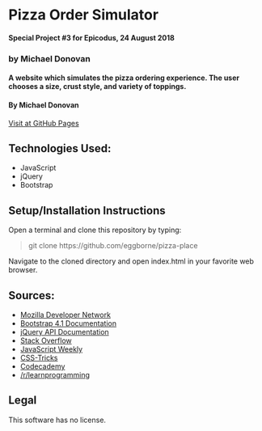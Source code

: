 # Pizza Order Simulator
#### Special Project #3 for Epicodus, 24 August 2018
### by Michael Donovan

#### A website which simulates the pizza ordering experience. The user chooses a size, crust style, and variety of toppings.

#### By Michael Donovan

[Visit at GitHub Pages](https://eggborne.github.io/pizza-place)

## Technologies Used:
* JavaScript
* jQuery
* Bootstrap

## Setup/Installation Instructions

Open a terminal and clone this repository by typing:

> git clone https://<span></span>github.com/eggborne/pizza-place

Navigate to the cloned directory and open index.html in your favorite web browser.

## Sources:
* [Mozilla Developer Network](https://developer.mozilla.org/)
* [Bootstrap 4.1 Documentation](https://getbootstrap.com/docs/4.1/)
* [jQuery API Documentation](https://api.jquery.com/)
* [Stack Overflow](https://stackoverflow.com/)
* [JavaScript Weekly](https://javascriptweekly.com/)
* [CSS-Tricks](https://css-tricks.com/)
* [Codecademy](https://codecademy.com/)
* [/r/learnprogramming](https://reddit.com/r/learnprogramming/)

## Legal

This software has no license.
